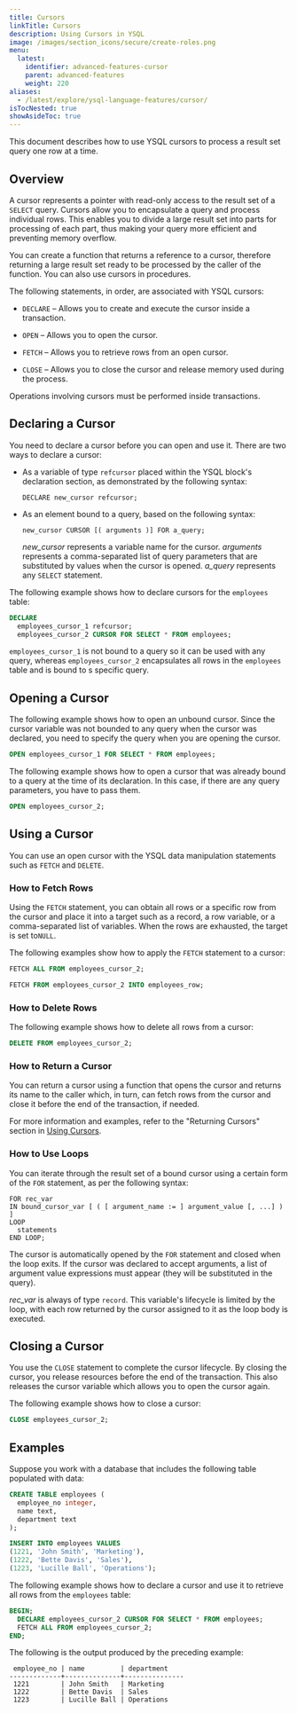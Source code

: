 ```yaml
---
title: Cursors
linkTitle: Cursors
description: Using Cursors in YSQL
image: /images/section_icons/secure/create-roles.png
menu:
  latest:
    identifier: advanced-features-cursor
    parent: advanced-features
    weight: 220
aliases:
  - /latest/explore/ysql-language-features/cursor/
isTocNested: true
showAsideToc: true
---
```


This document describes how to use YSQL cursors to process a result set query one row at a time.

## Overview

A cursor represents a pointer with read-only access to the result set of a `SELECT` query. Cursors allow you to encapsulate a query and process individual rows. This enables you to divide a large result set into parts for processing of each part, thus making your query more efficient and preventing memory overflow.

You can create a function that returns a reference to a cursor, therefore returning a large result set ready to be processed by the caller of the function. You can also use cursors in procedures.

The following statements, in order, are associated with YSQL cursors:

- `DECLARE` – Allows you to create and execute the cursor inside a transaction.

- `OPEN` – Allows you to open the cursor.

- `FETCH` – Allows you to retrieve rows from an open cursor.

- `CLOSE` – Allows you to close the cursor and release memory used during the process.

  <!--

  `MOVE` – Allows you to move the current position of the cursor.

  `CLOSE` – Allows you to close the cursor and release memory used during the process.

  -->

Operations involving cursors must be performed inside transactions.

## Declaring a Cursor

You need to declare a cursor  before you can open and use it. There are two ways to declare a cursor:

- As a variable of type `refcursor` placed within the YSQL block's declaration section, as demonstrated by the following syntax:

  ```
  DECLARE new_cursor refcursor;
  ```

- As an element bound to a query, based on the following syntax:

  ```
  new_cursor CURSOR [( arguments )] FOR a_query;
  ```

  *new_cursor* represents a variable name for the cursor. *arguments* represents a comma-separated list of query parameters that are substituted by values when the cursor is opened. *a_query* represents any `SELECT` statement.

  <!--

  ```sql
  new_cursor [ [ NO ] SCROLL ] CURSOR [( arguments )] FOR a_query;
  ```

  *new_cursor* represents a variable name for the cursor. By using an optional setting of `SCROLL` or `NO SCROLL`, you can define whether or not the cursor can be scrolled backward. *arguments* represents a  comma-separated list of query parameters that are substituted by values when the cursor is opened. *a_query* can be any `SELECT` statement.

  -->

The following example shows how to declare cursors for the `employees` table:

```sql
DECLARE
  employees_cursor_1 refcursor;
  employees_cursor_2 CURSOR FOR SELECT * FROM employees;
```

`employees_cursor_1` is not bound to a query so it can be used with any query, whereas `employees_cursor_2` encapsulates all rows in the `employees` table and is bound to s specific query.

## Opening a Cursor

The following example shows how to open an unbound cursor. Since the cursor variable was not bounded to any query when the cursor was declared, you need to specify the query when you are opening the cursor.

```sql
OPEN employees_cursor_1 FOR SELECT * FROM employees;
```

The following example shows how to open a cursor that was already bound to a query at the time of its declaration. In this case, if there are any query parameters, you have to pass them.

```sql
OPEN employees_cursor_2;
```

## Using a Cursor

You can use an open cursor with the YSQL data manipulation statements such as `FETCH` and `DELETE`.

### How to Fetch Rows

Using the `FETCH` statement, you can obtain all rows or a specific row from the cursor and place it into a target such as a record, a row variable, or a comma-separated list of variables. When the rows are exhausted, the target is set to`NULL`.

The following examples show how to apply the `FETCH` statement to a cursor:

```sql
FETCH ALL FROM employees_cursor_2;
```

```sql
FETCH FROM employees_cursor_2 INTO employees_row;
```

<!--

### How to Fetch Rows

Using the `FETCH` statement, you can obtain the next row from the cursor and place it into a target such as a record, a row variable, or a comma-separated list of variables. When the rows are exhausted, the target is set to`NULL`.

The next row is fetched by default. Using YSQL, you can specify one of the following fetch directions to override `NEXT`:

- `LAST`
- `PRIOR`
- `FIRST`
- `ABSOLUTE count`
- `RELATIVE count`
- `FORWARD` (for cursors declared with a `SCROLL` option)
- `BACKWARD` (for cursors declared with a `SCROLL` option)

The following examples show how to fetch a cursor:

```sql
FETCH ALL FROM employees_cursor_2;
```

```sql
FETCH employees_cursor_2 INTO employees_row;
```

```sql
FETCH LAST FROM employees_row INTO employee_no, name, department;
```
-->

<!--

### How to Move a Cursor

The `MOVE` statement allows you to shift the position of the cursor without retrieving any row. You can direct the shift by using the same values as you would use with the [`FETCH` statement](#how-to-fetch-a-row).

The following examples show how to move a cursor:

```sql
MOVE employees_cursor_2;
```

```sql
MOVE forward 3 FROM employees_cursor_1;
```

-->

<!--

### How to Delete and Update Rows

A table with a cursor positioned on it can be updated or deleted using the cursor as the row identifyer with a `DELETE WHERE CURRENT OF` or `UPDATE WHERE CURRENT OF` statement.

The following example shows how to update a row:

```sql
UPDATE employees SET department = section
  WHERE CURRENT OF employees_cursor_1;
```

```sql
DELETE FROM employees_cursor_2;
```

-->

### How to Delete Rows

The following example shows how to delete all rows from a cursor:

```sql
DELETE FROM employees_cursor_2;
```

### How to Return a Cursor

You can return a cursor using a function that opens the cursor and returns its name to the caller which, in turn, can fetch rows from the cursor and close it before the end of the transaction, if needed.

For more information and examples, refer to the "Returning Cursors" section in [Using Cursors](https://www.postgresql.org/docs/11/plpgsql-cursors.html#PLPGSQL-CURSOR-USING).

### How to Use Loops

You can iterate through the result set of a bound cursor using a certain form of the `FOR` statement, as per the following syntax:

```
FOR rec_var
IN bound_cursor_var [ ( [ argument_name := ] argument_value [, ...] ) ]
LOOP
  statements
END LOOP;
```

The cursor is automatically opened by the `FOR` statement and closed when the loop exits. If the cursor was declared to accept arguments, a list of argument value expressions must appear (they will be substituted in the query).

*rec_var* is always of type `record`. This variable's lifecycle is limited by the loop, with each row returned by the cursor assigned to it as the loop body is executed.

## Closing a Cursor

You use the `CLOSE` statement to complete the cursor lifecycle. By closing the cursor, you release resources before the end of the transaction. This also releases the cursor variable which allows you to open the cursor again.

The following example shows how to close a cursor:

```sql
CLOSE employees_cursor_2;
```

## Examples

Suppose you work with a database that includes the following table populated with data:

```sql
CREATE TABLE employees (
  employee_no integer,
  name text,
  department text
);
```

```sql
INSERT INTO employees VALUES
(1221, 'John Smith', 'Marketing'),
(1222, 'Bette Davis', 'Sales'),
(1223, 'Lucille Ball', 'Operations');
```

The following example shows how to declare a cursor and use it to retrieve all rows from the `employees` table:

```sql
BEGIN;
  DECLARE employees_cursor_2 CURSOR FOR SELECT * FROM employees;
  FETCH ALL FROM employees_cursor_2;
END;
```

The following is the output produced by the preceding example:

```output
 employee_no | name         | department
-------------+--------------+---------------
 1221        | John Smith   | Marketing
 1222        | Bette Davis  | Sales
 1223        | Lucille Ball | Operations
```









